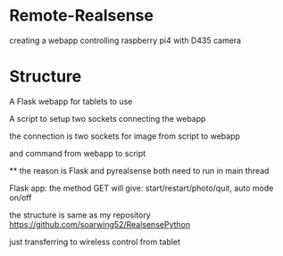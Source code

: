 # Remote-Realsense
creating a webapp controlling raspberry pi4 with D435 camera

# Structure
A Flask webapp for tablets to use

A script to setup two sockets connecting the webapp

the connection is two sockets for image from script to webapp

and command from webapp to script

** the reason is Flask and pyrealsense both need to run in main thread


Flask app:
the method GET will give:
start/restart/photo/quit, auto mode on/off

the structure is same as my repository https://github.com/soarwing52/RealsensePython

just transferring to wireless control from tablet


